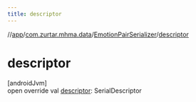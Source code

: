 ```yaml
---
title: descriptor
---
```

//[app](../../../index.html)/[com.zurtar.mhma.data](../index.html)/[EmotionPairSerializer](index.html)/[descriptor](descriptor.html)



# descriptor



[androidJvm]\
open override val [descriptor](descriptor.html): SerialDescriptor



